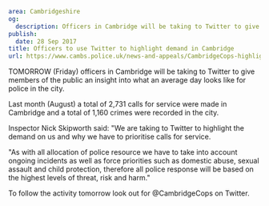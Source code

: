 ```yaml
area: Cambridgeshire
og:
  description: Officers in Cambridge will be taking to Twitter to give members of the public an insight into what an average day looks like for police in the city.
publish:
  date: 28 Sep 2017
title: Officers to use Twitter to highlight demand in Cambridge
url: https://www.cambs.police.uk/news-and-appeals/CambridgeCops-highlight-demand
```

TOMORROW (Friday) officers in Cambridge will be taking to Twitter to give members of the public an insight into what an average day looks like for police in the city.

Last month (August) a total of 2,731 calls for service were made in Cambridge and a total of 1,160 crimes were recorded in the city.

Inspector Nick Skipworth said: "We are taking to Twitter to highlight the demand on us and why we have to prioritise calls for service.

"As with all allocation of police resource we have to take into account ongoing incidents as well as force priorities such as domestic abuse, sexual assault and child protection, therefore all police response will be based on the highest levels of threat, risk and harm."

To follow the activity tomorrow look out for @CambridgeCops on Twitter.
